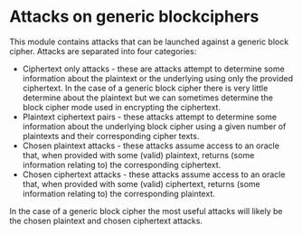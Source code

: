 # Attacks on generic blockciphers

This module contains attacks that can be launched against a generic block cipher.
Attacks are separated into four categories:
   - Ciphertext only attacks - these are attacks attempt to determine some information about the plaintext or the underlying using only the provided ciphertext. In the case of a generic block cipher there is very little determine about the plaintext but we can sometimes determine the block cipher mode used in encrypting the ciphertext.
   - Plaintext ciphertext pairs - these attacks attempt to determine some information about the underlying block cipher using a given number of plaintexts and their corresponding cipher texts.
   - Chosen plaintext attacks - these attacks assume access to an oracle that, when provided with some (valid) plaintext, returns (some information relating to) the corresponding ciphertext.
   - Chosen ciphertext attacks - these attacks assume access to an oracle that, when provided with some (valid) ciphertext, returns (some information relating to) the corresponding plaintext.

In the case of a generic block cipher the most useful attacks will likely be the chosen plaintext and chosen ciphertext attacks.